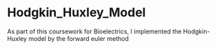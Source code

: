 # Hodgkin_Huxley_Model
As part of this coursework for Bioelectrics, I implemented the Hodgkin-Huxley model by the forward euler method
